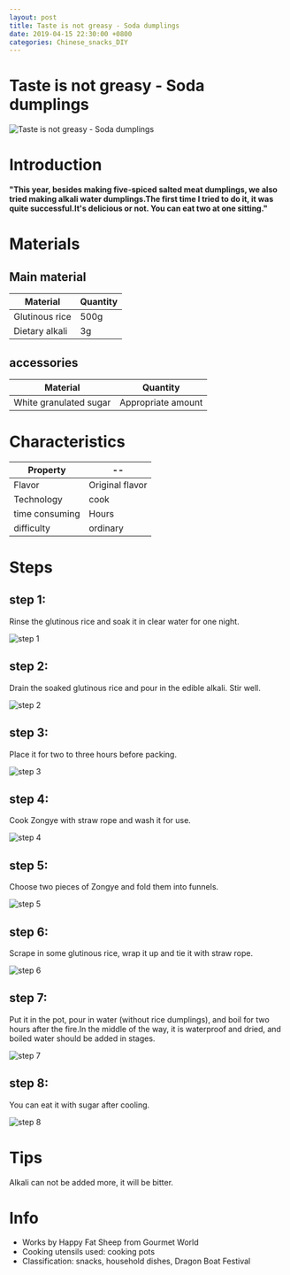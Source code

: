 ```yaml
---
layout: post
title: Taste is not greasy - Soda dumplings
date: 2019-04-15 22:30:00 +0800
categories: Chinese_snacks_DIY
---
```


# Taste is not greasy - Soda dumplings

![Taste is not greasy - Soda dumplings]({{site.baseurl}}/img/403698/403698.jpg)

# Introduction

**"This year, besides making five-spiced salted meat dumplings, we also tried making alkali water dumplings.The first time I tried to do it, it was quite successful.It's delicious or not. You can eat two at one sitting."**

# Materials


## Main material

Material|Quantity
--|--
Glutinous rice|500g
Dietary alkali|3g

## accessories

Material|Quantity
--|--
White granulated sugar|Appropriate amount

# Characteristics

Property|--
--|--
Flavor|Original flavor
Technology|cook
time consuming|Hours
difficulty|ordinary

# Steps

## step 1:

Rinse the glutinous rice and soak it in clear water for one night.

![step 1]({{site.baseurl}}/img/403698/1.jpg)

## step 2:

Drain the soaked glutinous rice and pour in the edible alkali. Stir well.

![step 2]({{site.baseurl}}/img/403698/2.jpg)

## step 3:

Place it for two to three hours before packing.

![step 3]({{site.baseurl}}/img/403698/3.jpg)

## step 4:

Cook Zongye with straw rope and wash it for use.

![step 4]({{site.baseurl}}/img/403698/4.jpg)

## step 5:

Choose two pieces of Zongye and fold them into funnels.

![step 5]({{site.baseurl}}/img/403698/5.jpg)

## step 6:

Scrape in some glutinous rice, wrap it up and tie it with straw rope.

![step 6]({{site.baseurl}}/img/403698/6.jpg)

## step 7:

Put it in the pot, pour in water (without rice dumplings), and boil for two hours after the fire.In the middle of the way, it is waterproof and dried, and boiled water should be added in stages.

![step 7]({{site.baseurl}}/img/403698/7.jpg)

## step 8:

You can eat it with sugar after cooling.

![step 8]({{site.baseurl}}/img/403698/8.jpg)

# Tips

Alkali can not be added more, it will be bitter.

# Info

- Works by Happy Fat Sheep from Gourmet World
- Cooking utensils used: cooking pots
- Classification: snacks, household dishes, Dragon Boat Festival